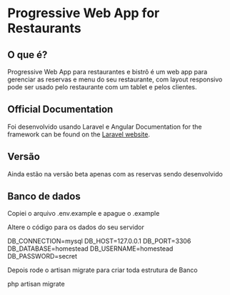# Progressive Web App for Restaurants

## O que é?

Progressive Web App para restaurantes e bistrô é um web app para gerenciar as reservas e menu do seu restaurante, com layout responsivo pode ser usado pelo restaurante com um tablet e pelos clientes.

## Official Documentation

Foi desenvolvido usando Laravel e Angular
Documentation for the framework can be found on the [Laravel website](http://laravel.com/docs).


## Versão

Ainda estão na versão beta apenas com as reservas sendo desenvolvido


## Banco de dados

Copiei o arquivo .env.example e apague o .example

Altere o código para os dados do seu servidor

DB_CONNECTION=mysql
DB_HOST=127.0.0.1
DB_PORT=3306
DB_DATABASE=homestead
DB_USERNAME=homestead
DB_PASSWORD=secret

Depois rode o artisan migrate para criar toda estrutura de Banco

php artisan migrate
